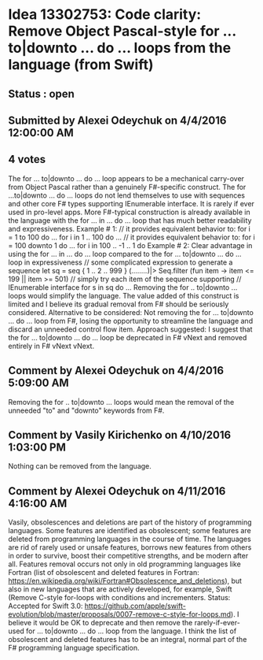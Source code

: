 # Idea 13302753: Code clarity: Remove Object Pascal-style for ... to|downto ... do ... loops from the language (from Swift) #

## Status : open

## Submitted by Alexei Odeychuk on 4/4/2016 12:00:00 AM

## 4 votes

The for ... to|downto ... do ... loop appears to be a mechanical carry-over from Object Pascal rather than a genuinely F#-specific construct. The for ...to|downto ... do ... loops do not lend themselves to use with sequences and other core F# types supporting IEnumerable interface. It is rarely if ever used in pro-level apps. More F#-typical construction is already available in the language with the for ... in ... do ... loop that has much better readability and expressiveness.
Example # 1:
// it provides equivalent behavior to: for i = 1 to 100 do ...
for i in 1 .. 100 do ...
// it provides equivalent behavior to: for i = 100 downto 1 do ...
for i in 100 .. -1 .. 1 do
Example # 2: Clear advantage in using the for … in … do … loop compared to the for … to|downto … do … loop in expressiveness
// some complicated expression to generate a sequence
let sq = seq { 1 .. 2 .. 999 }
(*........*)|> Seq.filter (fun item -> item <= 199 || item >= 501)
// simply try each item of the sequence supporting
// IEnumerable interface
for s in sq do …
Removing the for .. to|downto ... loops would simplify the language. The value added of this construct is limited and I believe its gradual removal from F# should be seriously considered.
Alternative to be considered:
Not removing the for ... to|downto ... do ... loop from F#, losing the opportunity to streamline the language and discard an unneeded control flow item.
Approach suggested:
I suggest that the for ... to|downto ... do ... loop be deprecated in F# vNext and removed entirely in F# vNext vNext.


## Comment by Alexei Odeychuk on 4/4/2016 5:09:00 AM

Removing the for .. to|downto ... loops would mean the removal of the unneeded "to" and "downto" keywords from F#.

## Comment by Vasily Kirichenko on 4/10/2016 1:03:00 PM

Nothing can be removed from the language.

## Comment by Alexei Odeychuk on 4/11/2016 4:16:00 AM

Vasily, obsolescences and deletions are part of the history of programming languages. Some features are identified as obsolescent; some features are deleted from programming languages in the course of time.
The languages are rid of rarely used or unsafe features, borrows new features from others in order to survive, boost their competitive strengths, and be modern after all.
Features removal occurs not only in old programming languages like Fortran (list of obsolescent and deleted features in Fortran: https://en.wikipedia.org/wiki/Fortran#Obsolescence_and_deletions), but also in new languages that are actively developed, for example, Swift (Remove C-style for-loops with conditions and incrementers. Status: Accepted for Swift 3.0: https://github.com/apple/swift-evolution/blob/master/proposals/0007-remove-c-style-for-loops.md).
I believe it would be OK to deprecate and then remove the rarely-if-ever-used for ... to|downto ... do ... loop from the language.
I think the list of obsolescent and deleted features has to be an integral, normal part of the F# programming language specification.

